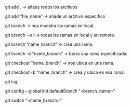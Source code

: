 git add . -> añade todos los archivos

git add “file_name” -> añade un archivo especifico

git branch -> nos muestra las ramas en local.

git branch --all -> todas las ramas en local y en remoto. 

git branch “name_branch” -> crea una rama.

git branch -d “name_branch” -> borra una rama especificada.


git checkout “name_branch” -> nos ubica en una rama.

git checkout -b “name_branch” -> crea y ubica en esa rama.

git log

git config --global init.defaultBranch "<branch_name>"

git switch "<name_branch>"